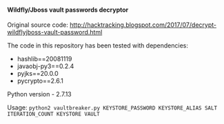 #### Wildfly/Jboss vault passwords decryptor

Original source code: http://hacktracking.blogspot.com/2017/07/decrypt-wildflyjboss-vault-password.html

The code in this repository has been tested with dependencies:
 - hashlib==20081119
 - javaobj-py3==0.2.4
 - pyjks==20.0.0
 - pycrypto==2.6.1

Python version - 2.7.13

Usage: `python2 vaultbreaker.py KEYSTORE_PASSWORD KEYSTORE_ALIAS SALT ITERATION_COUNT KEYSTORE VAULT`
